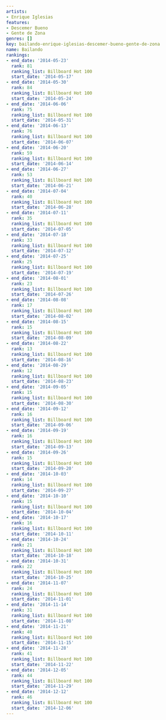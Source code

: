 ```yaml
---
artists:
- Enrique Iglesias
features:
- Descemer Bueno
- Gente de Zona
genres: []
key: bailando-enrique-iglesias-descemer-bueno-gente-de-zona
name: Bailando
rankings:
- end_date: '2014-05-23'
  rank: 81
  ranking_list: Billboard Hot 100
  start_date: '2014-05-17'
- end_date: '2014-05-30'
  rank: 84
  ranking_list: Billboard Hot 100
  start_date: '2014-05-24'
- end_date: '2014-06-06'
  rank: 75
  ranking_list: Billboard Hot 100
  start_date: '2014-05-31'
- end_date: '2014-06-13'
  rank: 76
  ranking_list: Billboard Hot 100
  start_date: '2014-06-07'
- end_date: '2014-06-20'
  rank: 59
  ranking_list: Billboard Hot 100
  start_date: '2014-06-14'
- end_date: '2014-06-27'
  rank: 53
  ranking_list: Billboard Hot 100
  start_date: '2014-06-21'
- end_date: '2014-07-04'
  rank: 40
  ranking_list: Billboard Hot 100
  start_date: '2014-06-28'
- end_date: '2014-07-11'
  rank: 35
  ranking_list: Billboard Hot 100
  start_date: '2014-07-05'
- end_date: '2014-07-18'
  rank: 33
  ranking_list: Billboard Hot 100
  start_date: '2014-07-12'
- end_date: '2014-07-25'
  rank: 25
  ranking_list: Billboard Hot 100
  start_date: '2014-07-19'
- end_date: '2014-08-01'
  rank: 23
  ranking_list: Billboard Hot 100
  start_date: '2014-07-26'
- end_date: '2014-08-08'
  rank: 17
  ranking_list: Billboard Hot 100
  start_date: '2014-08-02'
- end_date: '2014-08-15'
  rank: 15
  ranking_list: Billboard Hot 100
  start_date: '2014-08-09'
- end_date: '2014-08-22'
  rank: 13
  ranking_list: Billboard Hot 100
  start_date: '2014-08-16'
- end_date: '2014-08-29'
  rank: 12
  ranking_list: Billboard Hot 100
  start_date: '2014-08-23'
- end_date: '2014-09-05'
  rank: 15
  ranking_list: Billboard Hot 100
  start_date: '2014-08-30'
- end_date: '2014-09-12'
  rank: 16
  ranking_list: Billboard Hot 100
  start_date: '2014-09-06'
- end_date: '2014-09-19'
  rank: 16
  ranking_list: Billboard Hot 100
  start_date: '2014-09-13'
- end_date: '2014-09-26'
  rank: 15
  ranking_list: Billboard Hot 100
  start_date: '2014-09-20'
- end_date: '2014-10-03'
  rank: 14
  ranking_list: Billboard Hot 100
  start_date: '2014-09-27'
- end_date: '2014-10-10'
  rank: 15
  ranking_list: Billboard Hot 100
  start_date: '2014-10-04'
- end_date: '2014-10-17'
  rank: 16
  ranking_list: Billboard Hot 100
  start_date: '2014-10-11'
- end_date: '2014-10-24'
  rank: 21
  ranking_list: Billboard Hot 100
  start_date: '2014-10-18'
- end_date: '2014-10-31'
  rank: 22
  ranking_list: Billboard Hot 100
  start_date: '2014-10-25'
- end_date: '2014-11-07'
  rank: 24
  ranking_list: Billboard Hot 100
  start_date: '2014-11-01'
- end_date: '2014-11-14'
  rank: 31
  ranking_list: Billboard Hot 100
  start_date: '2014-11-08'
- end_date: '2014-11-21'
  rank: 40
  ranking_list: Billboard Hot 100
  start_date: '2014-11-15'
- end_date: '2014-11-28'
  rank: 41
  ranking_list: Billboard Hot 100
  start_date: '2014-11-22'
- end_date: '2014-12-05'
  rank: 44
  ranking_list: Billboard Hot 100
  start_date: '2014-11-29'
- end_date: '2014-12-12'
  rank: 46
  ranking_list: Billboard Hot 100
  start_date: '2014-12-06'
---
```


